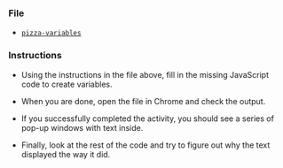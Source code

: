### File

* [`pizza-variables`](Unsolved/pizza-variables.html)

### Instructions

* Using the instructions in the file above, fill in the missing JavaScript code to create variables.

* When you are done, open the file in Chrome and check the output.

* If you successfully completed the activity, you should see a series of pop-up windows with text inside.

* Finally, look at the rest of the code and try to figure out why the text displayed the way it did.
